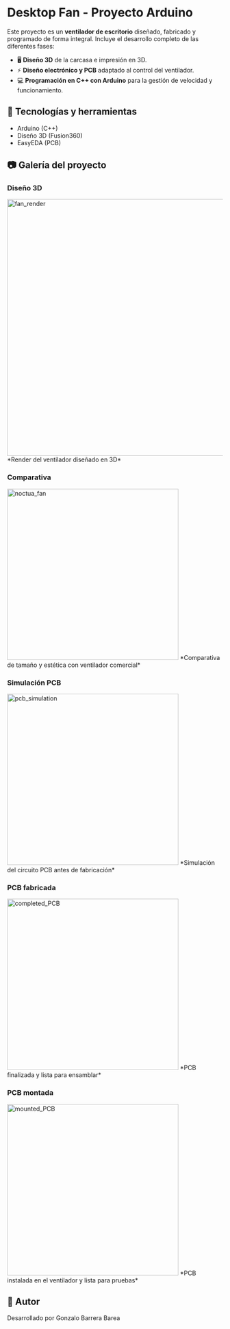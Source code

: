 # Desktop Fan - Proyecto Arduino

Este proyecto es un **ventilador de escritorio** diseñado, fabricado y programado de forma integral. Incluye el desarrollo completo de las diferentes fases:

- 🖥️ **Diseño 3D** de la carcasa e impresión en 3D.  
- ⚡ **Diseño electrónico y PCB** adaptado al control del ventilador.  
- 💻 **Programación en C++ con Arduino** para la gestión de velocidad y funcionamiento.  

## 🚀 Tecnologías y herramientas
- Arduino (C++)  
- Diseño 3D (Fusion360)  
- EasyEDA (PCB)  

## 📷 Galería del proyecto

### Diseño 3D
<img src="https://github.com/user-attachments/assets/6261200d-fdc6-42ed-b690-1e5a0bf116cb" alt="fan_render" width="600"/>
*Render del ventilador diseñado en 3D*

### Comparativa
<img src="https://github.com/user-attachments/assets/7794f2b1-b87e-4b25-8ec4-a5423928f451" alt="noctua_fan" width="400"/>
*Comparativa de tamaño y estética con ventilador comercial*

### Simulación PCB
<img src="https://github.com/user-attachments/assets/17e05b46-3ef7-43ff-bd42-42efd2dc22df" alt="pcb_simulation" width="400"/>
*Simulación del circuito PCB antes de fabricación*

### PCB fabricada
<img src="https://github.com/user-attachments/assets/22031a77-54d0-44e3-97d9-c2420ccf7058" alt="completed_PCB" width="400"/>
*PCB finalizada y lista para ensamblar*

### PCB montada
<img src="https://github.com/user-attachments/assets/ced77c3b-01e0-4494-bba7-3178e1cfe9df" alt="mounted_PCB" width="400"/>
*PCB instalada en el ventilador y lista para pruebas*


## 📌 Autor
Desarrollado por Gonzalo Barrera Barea  

